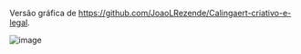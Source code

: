 Versão gráfica de https://github.com/JoaoLRezende/Calingaert-criativo-e-legal.

![image](https://user-images.githubusercontent.com/30845402/204298168-41e6e205-2220-42bd-a6be-14218f1bdaa4.png)
